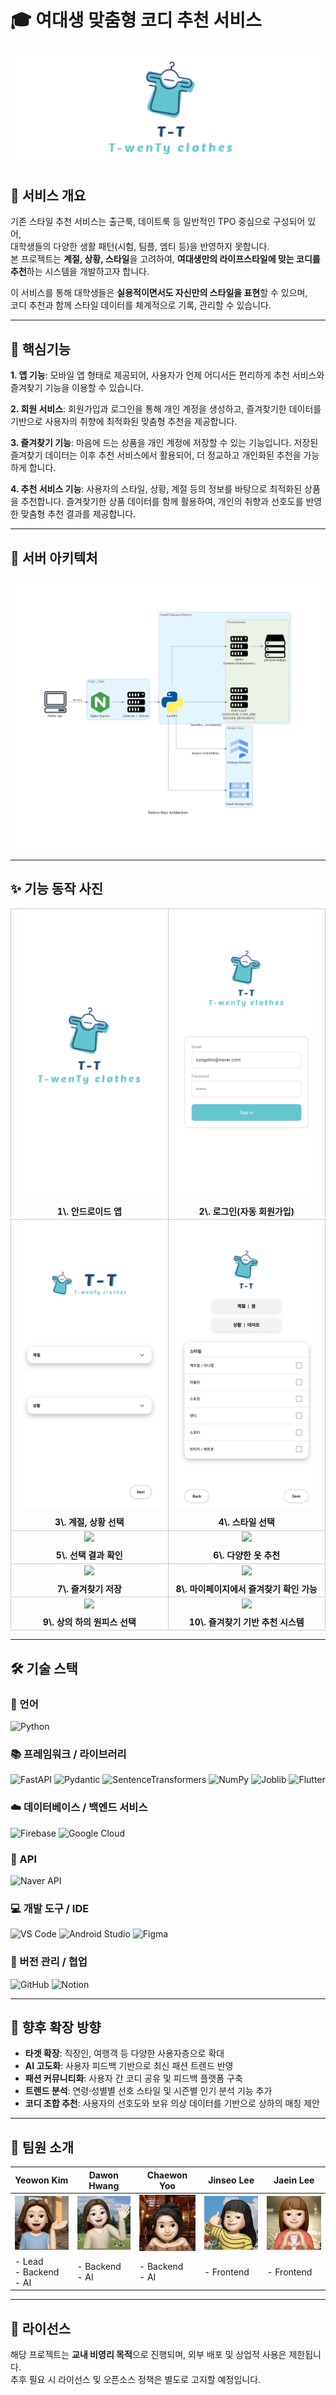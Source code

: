 # 🎓 여대생 맞춤형 코디 추천 서비스

![로고](image/로고.png)


## 🧥 서비스 개요
기존 스타일 추천 서비스는 출근룩, 데이트룩 등 일반적인 TPO 중심으로 구성되어 있어,  
대학생들의 다양한 생활 패턴(시험, 팀플, 엠티 등)을 반영하지 못합니다.  
본 프로젝트는 **계절, 상황, 스타일**을 고려하여, **여대생만의 라이프스타일에 맞는 코디를 추천**하는 시스템을 개발하고자 합니다.

이 서비스를 통해 대학생들은 **실용적이면서도 자신만의 스타일을 표현**할 수 있으며,  
코디 추천과 함께 스타일 데이터를 체계적으로 기록, 관리할 수 있습니다.

---

## 🤖 핵심기능
**1. 앱 기능**: 
모바일 앱 형태로 제공되어, 사용자가 언제 어디서든 편리하게 추천 서비스와 즐겨찾기 기능을 이용할 수 있습니다.

**2. 회원 서비스**: 
회원가입과 로그인을 통해 개인 계정을 생성하고, 즐겨찾기한 데이터를 기반으로 사용자의 취향에 최적화된 맞춤형 추천을 제공합니다.

**3. 즐겨찾기 기능**: 
마음에 드는 상품을 개인 계정에 저장할 수 있는 기능입니다.
저장된 즐겨찾기 데이터는 이후 추천 서비스에서 활용되어, 더 정교하고 개인화된 추천을 가능하게 합니다.

**4. 추천 서비스 기능**: 
사용자의 스타일, 상황, 계절 등의 정보를 바탕으로 최적화된 상품을 추천합니다. 즐겨찾기한 상품 데이터를 함께 활용하여, 개인의 취향과 선호도를 반영한 맞춤형 추천 결과를 제공합니다.

---

## 🎀 서버 아키텍처
![arch](image/arch.png)

---

## ✨ 기능 동작 사진

<table style="width:100%; border-collapse:collapse; text-align:center;">
  <tr>
    <td style="width:50%; border:1px solid #ccc; text-align:center;">
      <div style="display:inline-block;">
        <img src="image/android_app.png" style="max-width:95%;">
        <div style="margin-top:8px; font-weight:700; text-align:center;">1\. 안드로이드 앱</div>
      </div>
    </td>
    <td style="width:50%; border:1px solid #ccc; text-align:center;">
      <div style="display:inline-block;">
        <img src="image/login.png" style="max-width:95%;">
        <div style="margin-top:8px; font-weight:700; text-align:center;">2\. 로그인(자동 회원가입)</div>
      </div>
    </td>
  </tr>
  <tr>
    <td style="width:50%; border:1px solid #ccc; text-align:center;">
      <div style="display:inline-block;">
        <img src="image/season_situation.png" style="max-width:95%;">
        <div style="margin-top:8px; font-weight:700; text-align:center;">3\. 계절, 상황 선택</div>
      </div>
    </td>
    <td style="width:50%; border:1px solid #ccc; text-align:center;">
      <div style="display:inline-block;">
        <img src="image/style_select.png" style="max-width:95%;">
        <div style="margin-top:8px; font-weight:700; text-align:center;">4\. 스타일 선택</div>
      </div>
    </td>
  </tr>
  <tr>
    <td style="width:50%; border:1px solid #ccc; text-align:center;">
      <div style="display:inline-block;">
        <img src="image/select_result.png" style="max-width:95%;">
        <div style="margin-top:8px; font-weight:700; text-align:center;">5\. 선택 결과 확인</div>
      </div>
    </td>
    <td style="width:50%; border:1px solid #ccc; text-align:center;">
      <div style="display:inline-block;">
        <img src="image/multiple_clothes_recommend.png" style="max-width:95%;">
        <div style="margin-top:8px; font-weight:700; text-align:center;">6\. 다양한 옷 추천</div>
      </div>
    </td>
  </tr>
  <tr>
    <td style="width:50%; border:1px solid #ccc; text-align:center;">
      <div style="display:inline-block;">
        <img src="image/save_favorites.png" style="max-width:95%;">
        <div style="margin-top:8px; font-weight:700; text-align:center;">7\. 즐겨찾기 저장</div>
      </div>
    </td>
    <td style="width:50%; border:1px solid #ccc; text-align:center;">
      <div style="display:inline-block;">
        <img src="image/mypage_favorites_check.png" style="max-width:95%;">
        <div style="margin-top:8px; font-weight:700; text-align:center;">8\. 마이페이지에서 즐겨찾기 확인 가능</div>
      </div>
    </td>
  </tr>
  <tr>
    <td style="width:50%; border:1px solid #ccc; text-align:center;">
      <div style="display:inline-block;">
        <img src="image/top_bottom_dress_select.png" style="max-width:95%;">
        <div style="margin-top:8px; font-weight:700; text-align:center;">9\. 상의 하의 원피스 선택</div>
      </div>
    </td>
    <td style="width:50%; border:1px solid #ccc; text-align:center;">
      <div style="display:inline-block;">
        <img src="image/favorites_based_recommend.png" style="max-width:95%;">
        <div style="margin-top:8px; font-weight:700; text-align:center;">10\. 즐겨찾기 기반 추천 시스템</div>
      </div>
    </td>
  </tr>
</table>

---

## 🛠️ 기술 스택

### 🐍 언어 
![Python](https://img.shields.io/badge/Python-3776AB?style=for-the-badge&logo=python&logoColor=white)

### 📚 프레임워크 / 라이브러리
![FastAPI](https://img.shields.io/badge/FastAPI-009688?style=for-the-badge&logo=fastapi&logoColor=white)
![Pydantic](https://img.shields.io/badge/Pydantic-E92063?style=for-the-badge&logo=pydantic&logoColor=white)
![SentenceTransformers](https://img.shields.io/badge/SentenceTransformers-1A73E8?style=for-the-badge&logo=semanticweb&logoColor=white)
![NumPy](https://img.shields.io/badge/NumPy-013243?style=for-the-badge&logo=numpy&logoColor=white)
![Joblib](https://img.shields.io/badge/Joblib-FF9900?style=for-the-badge&logo=python&logoColor=white)
![Flutter](https://img.shields.io/badge/Flutter-02569B?style=for-the-badge&logo=flutter&logoColor=white)

### ☁️ 데이터베이스 / 백엔드 서비스
![Firebase](https://img.shields.io/badge/Firebase-FFCA28?style=for-the-badge&logo=firebase&logoColor=black)
![Google Cloud](https://img.shields.io/badge/Google%20Cloud-4285F4?style=for-the-badge&logo=googlecloud&logoColor=white)

### 🔌 API
![Naver API](https://img.shields.io/badge/Naver%20API-03C75A?style=for-the-badge&logo=naver&logoColor=green)

### 💻 개발 도구 / IDE
![VS Code](https://img.shields.io/badge/VS%20Code-007ACC?style=for-the-badge&logo=visualstudiocode&logoColor=white)
![Android Studio](https://img.shields.io/badge/Android%20Studio-3DDC84?style=for-the-badge&logo=androidstudio&logoColor=white)
![Figma](https://img.shields.io/badge/Figma-F24E1E?style=for-the-badge&logo=figma&logoColor=white)

### 🤝 버전 관리 / 협업
![GitHub](https://img.shields.io/badge/GitHub-181717?style=for-the-badge&logo=github&logoColor=white)
![Notion](https://img.shields.io/badge/Notion-000000?style=for-the-badge&logo=notion&logoColor=white)


---

## 🚀 향후 확장 방향

- **타겟 확장**: 직장인, 여행객 등 다양한 사용자층으로 확대  
- **AI 고도화**: 사용자 피드백 기반으로 최신 패션 트렌드 반영  
- **패션 커뮤니티화**: 사용자 간 코디 공유 및 피드백 플랫폼 구축  
- **트렌드 분석**: 연령·성별별 선호 스타일 및 시즌별 인기 분석 기능 추가
- **코디 조합 추천**: 사용자의 선호도와 보유 의상 데이터를 기반으로 상하의 매칭 제안

---

## 🙌 팀원 소개

| Yeowon Kim | Dawon Hwang | Chaewon Yoo | Jinseo Lee | Jaein Lee |
|------------|-------------|-------------|------------|-----------|
| ![여원](image/여원.png) | ![다원](image/다원.png) | ![채원](image/채원.png) | ![진서](image/진서.png) | ![재인](image/재인.png) |
| - Lead    <br> - Backend <br> - AI | - Backend <br> - AI | - Backend <br> - AI | - Frontend | - Frontend |


---

## 📄 라이선스

해당 프로젝트는 **교내 비영리 목적**으로 진행되며, 외부 배포 및 상업적 사용은 제한됩니다.  
추후 필요 시 라이선스 및 오픈소스 정책은 별도로 고지할 예정입니다.
